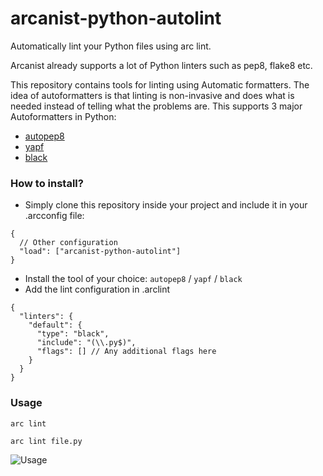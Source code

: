 # arcanist-python-autolint
Automatically lint your Python files using arc lint.

Arcanist already supports a lot of Python linters such as pep8, flake8 etc.

This repository contains tools for linting using Automatic formatters. The idea of autoformatters is that linting is non-invasive and does what is needed instead of telling what the problems are. This supports 3 major Autoformatters in Python:
- [autopep8](https://github.com/hhatto/autopep8)
- [yapf](https://github.com/google/yapf)
- [black](https://github.com/ambv/black)

### How to install?
* Simply clone this repository inside your project and include it in your .arcconfig file:
```
{
  // Other configuration
  "load": ["arcanist-python-autolint"]
}
```

* Install the tool of your choice: ```autopep8``` / ```yapf``` / ```black```
* Add the lint configuration in .arclint
```
{
  "linters": {
    "default": {
      "type": "black",
      "include": "(\\.py$)",
      "flags": [] // Any additional flags here
    }
  }
}
```

### Usage
```arc lint```

```arc lint file.py```

![Usage](https://github.com/kunalgrover05/arcanist-python-autolint/blob/master/usage.png)

